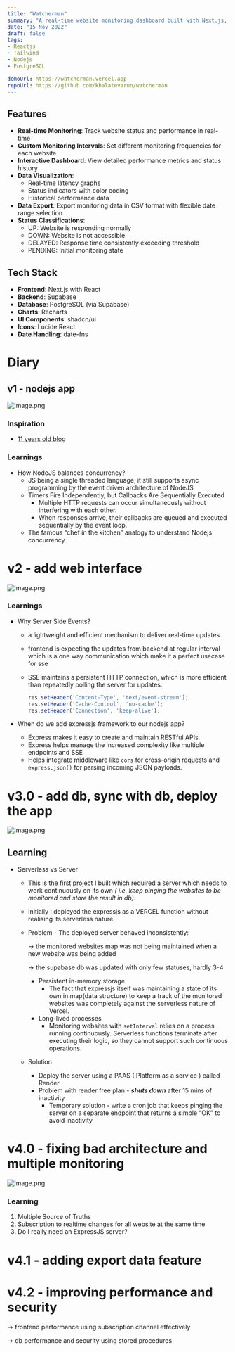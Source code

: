 ```yaml
---
title: "Watcherman"
summary: "A real-time website monitoring dashboard built with Next.js, NodeJS and Supabase. Track uptime, latency, and performance metrics for multiple websites with customizable monitoring intervals and data visualization."
date: "15 Nov 2022"
draft: false
tags:
- Reactjs
- Tailwind
- Nodejs
- PostgreSQL

demoUrl: https://watcherman.vercel.app
repoUrl: https://github.com/khalatevarun/watcherman
---
```


## Features

- **Real-time Monitoring**: Track website status and performance in real-time
- **Custom Monitoring Intervals**: Set different monitoring frequencies for each website
- **Interactive Dashboard**: View detailed performance metrics and status history
- **Data Visualization**: 
  - Real-time latency graphs
  - Status indicators with color coding
  - Historical performance data
- **Data Export**: Export monitoring data in CSV format with flexible date range selection
- **Status Classifications**:
  - UP: Website is responding normally
  - DOWN: Website is not accessible
  - DELAYED: Response time consistently exceeding threshold
  - PENDING: Initial monitoring state

## Tech Stack

- **Frontend**: Next.js with React
- **Backend**: Supabase
- **Database**: PostgreSQL (via Supabase)
- **Charts**: Recharts
- **UI Components**: shadcn/ui
- **Icons**: Lucide React
- **Date Handling**: date-fns

# Diary

## v1 - nodejs app

![image.png](./image.png)

### Inspiration

- [11 years old blog](https://blog.ragingflame.co.za/2013/2/14/roll-out-your-own-uptime-monitor-with-nodejs)

### Learnings

- How NodeJS balances concurrency?
    - JS being a single threaded language, it still supports async programming by the event driven architecture of NodeJS
    - Timers Fire Independently, but Callbacks Are Sequentially Executed
        - Multiple HTTP requests can occur simultaneously without interfering with each other.
        - When responses arrive, their callbacks are queued and executed sequentially by the event loop.
    - The famous “chef in the kitchen” analogy to understand Nodejs concurrency

# v2 - add web interface

![image.png](./image1.png)

### Learnings

- Why Server Side Events?
    - a lightweight and efficient mechanism to deliver real-time updates
    - frontend is expecting the updates from backend at regular interval which is a one way communication which make it a perfect usecase for sse
    - SSE maintains a persistent HTTP connection, which is more efficient than repeatedly polling the server for updates.
        
        ```jsx
        res.setHeader('Content-Type', 'text/event-stream');
        res.setHeader('Cache-Control', 'no-cache');
        res.setHeader('Connection', 'keep-alive');
        
        ```
        
- When do we add expressjs framework to our nodejs app?
    - Express makes it easy to create and maintain RESTful APIs.
    - Express helps manage the increased complexity like multiple endpoints and SSE
    - Helps integrate middleware like `cors` for cross-origin requests and `express.json()` for parsing incoming JSON payloads.

# v3.0 - add db, sync with db, deploy the app

![image.png](./image2.png)

## Learning

- Serverless vs Server
    - This is the first project I built which required a server which needs to work continuously on its own *( i.e. keep pinging the websites to be monitored and store the result in db)*.
    - Initially I deployed the expressjs as a VERCEL function without realising its serverless nature.
    - Problem - The deployed server behaved inconsistently:
        
        → the monitored websites map was not being maintained when a new website was being added
        
        → the supabase db was updated with only few statuses, hardly 3-4
        
        - Persistent in-memory storage
            - The fact that expressjs itself was maintaining a state of its own in map(data structure) to keep a track of the monitored websites was completely against the serverless nature of Vercel.
        - Long-lived processes
            - Monitoring websites with `setInterval` relies on a process running continuously. Serverless functions terminate after executing their logic, so they cannot support such continuous operations.
    - Solution
        - Deploy the server using a PAAS ( Platform as a service ) called Render.
        - Problem with render free plan - ***shuts down*** after 15 mins of inactivity
            - Temporary solution - write a cron job that keeps pinging the server on a separate endpoint that returns a simple “OK” to avoid inactivity

# v4.0 - fixing bad architecture and multiple monitoring

![image.png](./image3.png)

### Learning

1. Multiple Source of Truths
2. Subscription to realtime changes for all website at the same time
3. Do I really need an ExpressJS server?

# v4.1 - adding export data feature

# v4.2 - improving performance and security

→ frontend performance using subscription channel effectively

→ db performance and security using stored procedures 